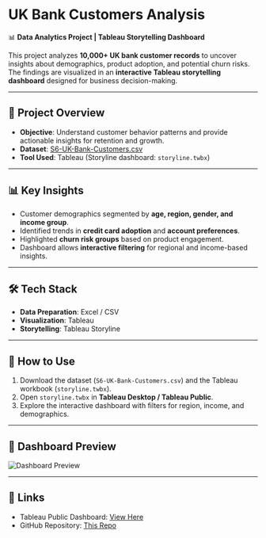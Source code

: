 # UK Bank Customers Analysis  

📊 **Data Analytics Project | Tableau Storytelling Dashboard**  

This project analyzes **10,000+ UK bank customer records** to uncover insights about demographics, product adoption, and potential churn risks.  
The findings are visualized in an **interactive Tableau storytelling dashboard** designed for business decision-making.  

---

## 🔎 Project Overview  
- **Objective**: Understand customer behavior patterns and provide actionable insights for retention and growth.  
- **Dataset**: [S6-UK-Bank-Customers.csv](./S6-UK-Bank-Customers.csv)  
- **Tool Used**: Tableau (Storyline dashboard: `storyline.twbx`)  

---

## 📊 Key Insights  
- Customer demographics segmented by **age, region, gender, and income group**.  
- Identified trends in **credit card adoption** and **account preferences**.  
- Highlighted **churn risk groups** based on product engagement.  
- Dashboard allows **interactive filtering** for regional and income-based insights.  

---

## 🛠️ Tech Stack  
- **Data Preparation**: Excel / CSV  
- **Visualization**: Tableau  
- **Storytelling**: Tableau Storyline  

---

## 🚀 How to Use  
1. Download the dataset (`S6-UK-Bank-Customers.csv`) and the Tableau workbook (`storyline.twbx`).  
2. Open `storyline.twbx` in **Tableau Desktop / Tableau Public**.  
3. Explore the interactive dashboard with filters for region, income, and demographics.  

---

## 📸 Dashboard Preview  

![Dashboard Preview](./dashboard_uk.png)


---

## 🔗 Links  
- Tableau Public Dashboard: [View Here](https://public.tableau.com/app/profile/nikita.majalikar/viz/storyline_17574775671240/Story1)  
- GitHub Repository: [This Repo](https://github.com/nikitamajalikar/UK-Bank-Customers)  


